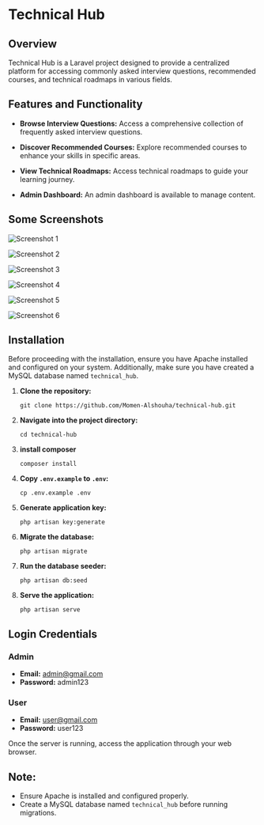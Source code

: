 # Technical Hub

## Overview

Technical Hub is a Laravel project designed to provide a centralized platform for accessing commonly asked interview questions, recommended courses, and technical roadmaps in various fields.

## Features and Functionality

- **Browse Interview Questions:** Access a comprehensive collection of frequently asked interview questions.
  
- **Discover Recommended Courses:** Explore recommended courses to enhance your skills in specific areas.

- **View Technical Roadmaps:** Access technical roadmaps to guide your learning journey.

- **Admin Dashboard:** An admin dashboard is available to manage content.

## Some Screenshots

![Screenshot 1](app/screenshots/login.png)

![Screenshot 2](app/screenshots/signup.png)

![Screenshot 3](app/screenshots/landing.png)

![Screenshot 4](app/screenshots/dashboard.png)

![Screenshot 5](app/screenshots/categories.png)

![Screenshot 6](app/screenshots/roadmaps.png)


## Installation

Before proceeding with the installation, ensure you have Apache installed and configured on your system. Additionally, make sure you have created a MySQL database named `technical_hub`.

1. **Clone the repository:**

    ```
    git clone https://github.com/Momen-Alshouha/technical-hub.git
    ```

2. **Navigate into the project directory:**

    ```
    cd technical-hub
    ```

3. **install composer**

    ```
    composer install
    ```
    
4. **Copy `.env.example` to `.env`:**

    ```
    cp .env.example .env
    ```

5. **Generate application key:**

    ```
    php artisan key:generate
    ```

6. **Migrate the database:**

    ```
    php artisan migrate
    ```

7. **Run the database seeder:**

    ```
    php artisan db:seed
    ```
    
8. **Serve the application:**

    ```
    php artisan serve
    ```

## Login Credentials

### Admin
- **Email:** admin@gmail.com
- **Password:** admin123

### User
- **Email:** user@gmail.com
- **Password:** user123


Once the server is running, access the application through your web browser.

## Note:

- Ensure Apache is installed and configured properly.
- Create a MySQL database named `technical_hub` before running migrations.

